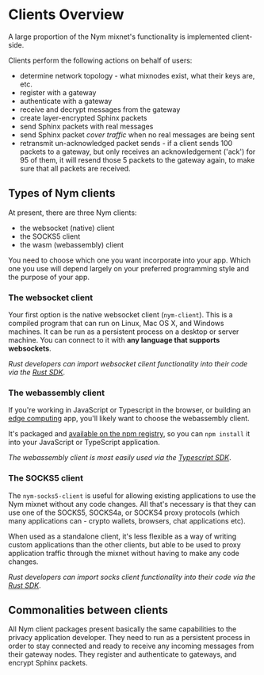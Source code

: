 # Clients Overview

A large proportion of the Nym mixnet's functionality is implemented client-side. 

Clients perform the following actions on behalf of users: 

* determine network topology - what mixnodes exist, what their keys are, etc.
* register with a gateway
* authenticate with a gateway
* receive and decrypt messages from the gateway
* create layer-encrypted Sphinx packets
* send Sphinx packets with real messages
* send Sphinx packet _cover traffic_ when no real messages are being sent
* retransmit un-acknowledged packet sends - if a client sends 100 packets to a gateway, but only receives an acknowledgement ('ack') for 95 of them, it will resend those 5 packets to the gateway again, to make sure that all packets are received.  

## Types of Nym clients
At present, there are three Nym clients:

- the websocket (native) client
- the SOCKS5 client
- the wasm (webassembly) client

You need to choose which one you want incorporate into your app. Which one you use will depend largely on your preferred programming style and the purpose of your app.

### The websocket client
Your first option is the native websocket client (`nym-client`). This is a compiled program that can run on Linux, Mac OS X, and Windows machines. It can be run as a persistent process on a desktop or server machine. You can connect to it with **any language that supports websockets**. 

_Rust developers can import websocket client functionality into their code via the [Rust SDK](../sdk/rust/rust.md)_. 

### The webassembly client
If you're working in JavaScript or Typescript in the browser, or building an [edge computing](https://en.wikipedia.org/wiki/Edge_computing) app, you'll likely want to choose the webassembly client. 

It's packaged and [available on the npm registry](https://www.npmjs.com/package/@nymproject/nym-client-wasm), so you can `npm install` it into your JavaScript or TypeScript application. 

_The webassembly client is most easily used via the [Typescript SDK](../sdk/typescript.md)_. 

### The SOCKS5 client
The `nym-socks5-client` is useful for allowing existing applications to use the Nym mixnet without any code changes. All that's necessary is that they can use one of the SOCKS5, SOCKS4a, or SOCKS4 proxy protocols (which many applications can - crypto wallets, browsers, chat applications etc). 

When used as a standalone client, it's less flexible as a way of writing custom applications than the other clients, but able to be used to proxy application traffic through the mixnet without having to make any code changes. 

_Rust developers can import socks client functionality into their code via the [Rust SDK](../sdk/rust/rust.md)_.

## Commonalities between clients
All Nym client packages present basically the same capabilities to the privacy application developer. They need to run as a persistent process in order to stay connected and ready to receive any incoming messages from their gateway nodes. They register and authenticate to gateways, and encrypt Sphinx packets.

